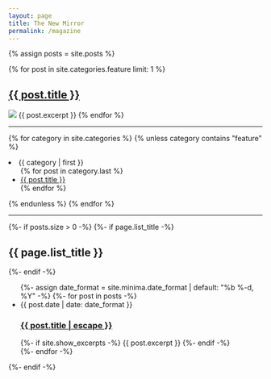 ```yaml
---
layout: page
title: The New Mirror
permalink: /magazine
---
```


{% assign posts = site.posts %}

<section class="category-section" id="feature">
    {% for post in site.categories.feature limit: 1 %}
<h2 class="post-list-heading"><a href="{{ post.url }}">{{ post.title }}</a></h2>
	  <img class="post-image" src="{{ post.image }}">
	  {{ post.excerpt }}
    {% endfor %}
</section>

<hr >

{% for category in site.categories %}
{% unless category contains "feature" %}
<section id="{{ category | first }}">
  <li class="category-list"><a name="{{ category | first }}">{{ category | first }}</a>
    <ul class="post-list">
    {% for post in category.last %}
      <li><a href="{{ post.url }}">{{ post.title }}</a></li>
    {% endfor %}
    </ul>
  </li>
</section>
{% endunless %}
{% endfor %}

<hr >

{%- if posts.size > 0 -%}
{%- if page.list_title -%}
<h2 class="post-list-heading">{{ page.list_title }}</h2>
{%- endif -%}
<ul class="post-list">
{%- assign date_format = site.minima.date_format | default: "%b %-d, %Y" -%}
{%- for post in posts -%}
<li>
<span class="post-meta">{{ post.date | date: date_format }}</span>
<h3>
<a class="post-link" href="{{ post.url | relative_url }}">
{{ post.title | escape }}
</a>
</h3>
{%- if site.show_excerpts -%}
  {{ post.excerpt }}
{%- endif -%}
</li>
{%- endfor -%}
</ul>
{%- endif -%}
